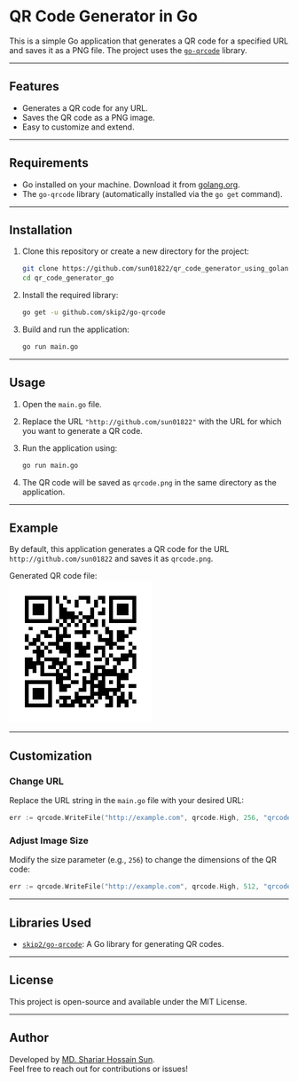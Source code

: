
# QR Code Generator in Go

This is a simple Go application that generates a QR code for a specified URL and saves it as a PNG file. The project uses the [`go-qrcode`](https://github.com/skip2/go-qrcode) library.

---

## Features

- Generates a QR code for any URL.
- Saves the QR code as a PNG image.
- Easy to customize and extend.

---

## Requirements

- Go installed on your machine. Download it from [golang.org](https://golang.org/dl/).
- The `go-qrcode` library (automatically installed via the `go get` command).

---

## Installation

1. Clone this repository or create a new directory for the project:

   ```bash
   git clone https://github.com/sun01822/qr_code_generator_using_golang.git
   cd qr_code_generator_go
   ```

2. Install the required library:

   ```bash
   go get -u github.com/skip2/go-qrcode
   ```

3. Build and run the application:

   ```bash
   go run main.go
   ```

---

## Usage

1. Open the `main.go` file.
2. Replace the URL `"http://github.com/sun01822"` with the URL for which you want to generate a QR code.
3. Run the application using:

   ```bash
   go run main.go
   ```

4. The QR code will be saved as `qrcode.png` in the same directory as the application.

---

## Example

By default, this application generates a QR code for the URL `http://github.com/sun01822` and saves it as `qrcode.png`.

Generated QR code file:  
![Example QR Code](./qrcode.png)

---

## Customization

### Change URL

Replace the URL string in the `main.go` file with your desired URL:

```go
err := qrcode.WriteFile("http://example.com", qrcode.High, 256, "qrcode.png")
```

### Adjust Image Size

Modify the size parameter (e.g., `256`) to change the dimensions of the QR code:

```go
err := qrcode.WriteFile("http://example.com", qrcode.High, 512, "qrcode.png")
```

---

## Libraries Used

- [`skip2/go-qrcode`](https://github.com/skip2/go-qrcode): A Go library for generating QR codes.

---

## License

This project is open-source and available under the MIT License.

---

## Author

Developed by [MD. Shariar Hossain Sun](https://github.com/sun01822).  
Feel free to reach out for contributions or issues!
